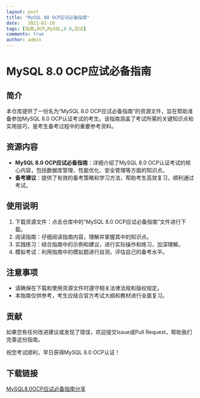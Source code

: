 ```yaml
---
layout: post
title: "MySQL 80 OCP应试必备指南"
date:   2021-02-10
tags: [指南,OCP,MySQL,8.0,应试]
comments: true
author: admin
---
```

# MySQL 8.0 OCP应试必备指南

## 简介
本仓库提供了一份名为“MySQL 8.0 OCP应试必备指南”的资源文件，旨在帮助准备参加MySQL 8.0 OCP认证考试的考生。该指南涵盖了考试所需的关键知识点和实用技巧，是考生备考过程中的重要参考资料。

## 资源内容
- **MySQL 8.0 OCP应试必备指南**：详细介绍了MySQL 8.0 OCP认证考试的核心内容，包括数据库管理、性能优化、安全管理等方面的知识点。
- **备考建议**：提供了有效的备考策略和学习方法，帮助考生高效复习，顺利通过考试。

## 使用说明
1. 下载资源文件：点击仓库中的“MySQL 8.0 OCP应试必备指南”文件进行下载。
2. 阅读指南：仔细阅读指南内容，理解并掌握其中的知识点。
3. 实践练习：结合指南中的示例和建议，进行实际操作和练习，加深理解。
4. 模拟考试：利用指南中的模拟题进行自测，评估自己的备考水平。

## 注意事项
- 请确保在下载和使用资源文件时遵守相关法律法规和版权规定。
- 本指南仅供参考，考生应结合官方考试大纲和教材进行全面复习。

## 贡献
如果您有任何改进建议或发现了错误，欢迎提交Issue或Pull Request，帮助我们完善这份指南。

祝您考试顺利，早日获得MySQL 8.0 OCP认证！

## 下载链接

[MySQL8.0OCP应试必备指南分享](https://pan.quark.cn/s/08a95f318cb2)